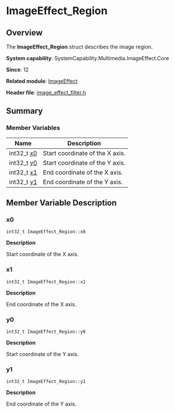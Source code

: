 # ImageEffect_Region


## Overview

The **ImageEffect_Region** struct describes the image region.

**System capability**: SystemCapability.Multimedia.ImageEffect.Core

**Since**: 12

**Related module**: [ImageEffect](_image_effect.md)

**Header file**: [image_effect_filter.h](image__effect__filter_8h.md)


## Summary


### Member Variables

| Name| Description|
| -------- | -------- |
| int32_t [x0](#x0) | Start coordinate of the X axis. |
| int32_t [y0](#y0) | Start coordinate of the Y axis. |
| int32_t [x1](#x1) | End coordinate of the X axis. |
| int32_t [y1](#y1) | End coordinate of the Y axis. |


## Member Variable Description


### x0

```
int32_t ImageEffect_Region::x0
```
**Description**

Start coordinate of the X axis.


### x1

```
int32_t ImageEffect_Region::x1
```
**Description**

End coordinate of the X axis.


### y0

```
int32_t ImageEffect_Region::y0
```
**Description**

Start coordinate of the Y axis.


### y1

```
int32_t ImageEffect_Region::y1
```
**Description**

End coordinate of the Y axis.
